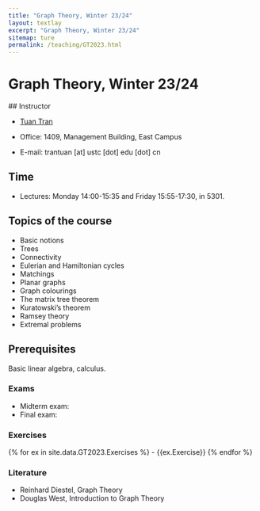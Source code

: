 ```yaml
---
title: "Graph Theory, Winter 23/24"
layout: textlay
excerpt: "Graph Theory, Winter 23/24"
sitemap: ture
permalink: /teaching/GT2023.html
---
```


# Graph Theory, Winter 23/24

<div class="col-sm-7">
## Instructor

- <a href="https://tuaentran.wixsite.com/homepage">Tuan Tran</a>

- Office: 1409, Management Building, East Campus

- E-mail: trantuan [at] ustc [dot] edu [dot] cn

## Time
- Lectures: Monday 14:00-15:35 and Friday 15:55-17:30, in 5301.

## Topics of the course

- Basic notions
- Trees
- Connectivity
- Eulerian and Hamiltonian cycles
- Matchings
- Planar graphs
- Graph colourings
- The matrix tree theorem
- Kuratowski’s theorem
- Ramsey theory
- Extremal problems

## Prerequisites
Basic linear algebra, calculus.

</div>
<div id="newsid" class="col-sm-5">
<div class="well">

<h3>Exams</h3>
<ul>
    <li>Midterm exam:</li>
    <li>Final exam:</li>
</ul>
<h3>Exercises</h3>
{% for ex in site.data.GT2023.Exercises %}
- {{ex.Exercise}}
{% endfor %}
<h3>Literature</h3>
<ul>
    <li>Reinhard Diestel, Graph Theory</li>
    <li>Douglas West, Introduction to Graph Theory</li>
</ul>
</div>
</div>